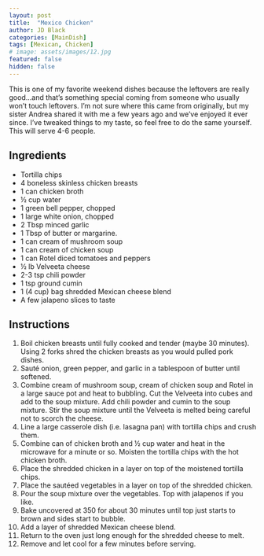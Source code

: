 ```yaml
---
layout: post
title:  "Mexico Chicken"
author: JD Black
categories: [MainDish]
tags: [Mexican, Chicken]
# image: assets/images/12.jpg
featured: false
hidden: false
---
```


This is one of my favorite weekend dishes because the leftovers are really good…and that’s something special coming from someone who usually won’t touch leftovers.  I’m not sure where this came from originally, but my sister Andrea shared it with me a few years ago and we’ve enjoyed it ever since.  I’ve tweaked things to my taste, so feel free to do the same yourself.  This will serve 4-6 people.


## Ingredients
- Tortilla chips
- 4 boneless skinless chicken breasts
- 1 can chicken broth
- ½ cup water
- 1 green bell pepper, chopped
- 1 large white onion, chopped
- 2 Tbsp minced garlic
- 1 Tbsp of butter or margarine.
- 1 can cream of mushroom soup
- 1 can cream of chicken soup
- 1 can Rotel diced tomatoes and peppers
- ½ lb Velveeta cheese
- 2-3 tsp chili powder
- 1 tsp ground cumin
- 1 (4 cup) bag shredded Mexican cheese blend
- A few jalapeno slices to taste

## Instructions
1. Boil chicken breasts until fully cooked and tender (maybe 30 minutes). Using 2 forks shred the chicken breasts as you would pulled pork dishes.
1. Sauté onion, green pepper, and garlic in a tablespoon of butter until softened.
1. Combine cream of mushroom soup, cream of chicken soup and Rotel in a large sauce pot and heat to bubbling. Cut the Velveeta into cubes and add to the soup mixture. Add chili powder and cumin to the soup mixture. Stir the soup mixture until the Velveeta is melted being careful not to scorch the cheese.
1. Line a large casserole dish (i.e. lasagna pan) with tortilla chips and crush them.
1. Combine can of chicken broth and ½ cup water and heat in the microwave for a minute or so. Moisten the tortilla chips with the hot chicken broth.
1. Place the shredded chicken in a layer on top of the moistened tortilla chips.
1. Place the sautéed vegetables in a layer on top of the shredded chicken.
1. Pour the soup mixture over the vegetables. Top with jalapenos if you like.
1. Bake uncovered at 350 for about 30 minutes until top just starts to brown and sides start to bubble.
1. Add a layer of shredded Mexican cheese blend.
1. Return to the oven just long enough for the shredded cheese to melt.
1. Remove and let cool for a few minutes before serving.
